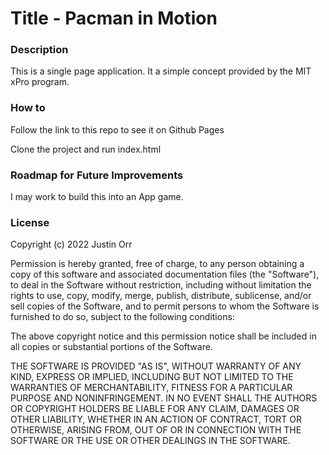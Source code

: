 # Title - Pacman in Motion


### Description

This is a single page application. It a simple concept provided by the MIT xPro program.

### How to 

Follow the link to this repo to see it on Github Pages

Clone the project and run index.html


### Roadmap for Future Improvements

I may work to build this into an App game. 
   
### License
Copyright (c) 2022 Justin Orr

Permission is hereby granted, free of charge, to any person obtaining a copy of this software and associated documentation files (the "Software"), to deal in the Software without restriction, including without limitation the rights to use, copy, modify, merge, publish, distribute, sublicense, and/or sell copies of the Software, and to permit persons to whom the Software is furnished to do so, subject to the following conditions:

The above copyright notice and this permission notice shall be included in all copies or substantial portions of the Software.

THE SOFTWARE IS PROVIDED "AS IS", WITHOUT WARRANTY OF ANY KIND, EXPRESS OR IMPLIED, INCLUDING BUT NOT LIMITED TO THE WARRANTIES OF MERCHANTABILITY, FITNESS FOR A PARTICULAR PURPOSE AND NONINFRINGEMENT. IN NO EVENT SHALL THE AUTHORS OR COPYRIGHT HOLDERS BE LIABLE FOR ANY CLAIM, DAMAGES OR OTHER LIABILITY, WHETHER IN AN ACTION OF CONTRACT, TORT OR OTHERWISE, ARISING FROM, OUT OF OR IN CONNECTION WITH THE SOFTWARE OR THE USE OR OTHER DEALINGS IN THE SOFTWARE.
